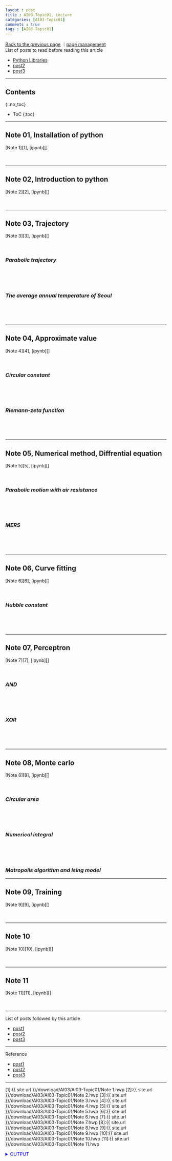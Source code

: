```yaml
---
layout : post
title : AI03-Topic01, Lecture
categories: [AI03-Topic01]
comments : true
tags : [AI03-Topic01]
---
```

[Back to the previous page](https://userdyk-github.github.io/ai03/AI03-Fundamental-of-deep-learning.html) ｜<a href="https://github.com/userdyk-github/userdyk-github.github.io/blob/master/_posts/AI03/Topic01/2019-08-13-AI03-Topic01-Lecture.md" target="_blank">page management</a><br>
List of posts to read before reading this article
- <a href='https://userdyk-github.github.io/pl03/PL03-Libraries.html' target="_blank">Python Libraries</a>
- <a href='https://userdyk-github.github.io/'>post2</a>
- <a href='https://userdyk-github.github.io/'>post3</a>

---

## Contents
{:.no_toc}

* ToC
{:toc}

<hr class="division1">

## **Note 01, Installation of python**
[Note 1][1], [ipynb][]
<br><br><br>
<hr class="division2">

## **Note 02, Introduction to python**
[Note 2][2], [ipynb][]
<br><br><br>
<hr class="division2">

## **Note 03, Trajectory**
[Note 3][3], [ipynb][]
<br><br><br>
### ***Parabolic trajectory***
<br><br><br>

### ***The average annual temperature of Seoul***
<br><br><br>
<hr class="division2">

## **Note 04, Approximate value**
[Note 4][4], [ipynb][]
<br><br><br>

### ***Circular constant***
<br><br><br>

### ***Riemann-zeta function***
<br><br><br>

<hr class="division2">

## **Note 05, Numerical method, Diffrential equation**
[Note 5][5], [ipynb][]
<br><br><br>

### ***Parabolic motion with air resistance***
<br><br><br>

### ***MERS***
<br><br><br>

<hr class="division2">

## **Note 06, Curve fitting**
[Note 6][6], [ipynb][]
<br><br><br>

### ***Hubble constant***
<br><br><br>

<hr class="division2">

## **Note 07, Perceptron**
[Note 7][7], [ipynb][]
<br><br><br>

### ***AND***
<br><br><br>

### ***XOR***
<br><br><br>
<hr class="division2">

## **Note 08, Monte carlo**
[Note 8][8], [ipynb][]
<br><br><br>

### ***Circular area***
<br><br><br>

### ***Numerical integral***
<br><br><br>

### ***Matropolis algorithm and Ising model***
<hr class="division2">

## **Note 09, Training**
[Note 9][9], [ipynb][]
<br><br><br>
<hr class="division2">

## **Note 10**
[Note 10][10], [ipynb][]
<br><br><br>
<hr class="division2">

## **Note 11**
[Note 11][11], [ipynb][]
<br><br><br>

<hr class="division1">

List of posts followed by this article
- [post1](https://userdyk-github.github.io/)
- <a href='https://userdyk-github.github.io/'>post2</a>
- <a href='https://userdyk-github.github.io/'>post3</a>

---

Reference
- [post1](https://userdyk-github.github.io/)
- <a href='https://userdyk-github.github.io/'>post2</a>
- <a href='https://userdyk-github.github.io/'>post3</a>

---

[1]:{{ site.url }}/download/AI03/AI03-Topic01/Note 1.hwp
[2]:{{ site.url }}/download/AI03/AI03-Topic01/Note 2.hwp
[3]:{{ site.url }}/download/AI03/AI03-Topic01/Note 3.hwp
[4]:{{ site.url }}/download/AI03/AI03-Topic01/Note 4.hwp
[5]:{{ site.url }}/download/AI03/AI03-Topic01/Note 5.hwp
[6]:{{ site.url }}/download/AI03/AI03-Topic01/Note 6.hwp
[7]:{{ site.url }}/download/AI03/AI03-Topic01/Note 7.hwp
[8]:{{ site.url }}/download/AI03/AI03-Topic01/Note 8.hwp
[9]:{{ site.url }}/download/AI03/AI03-Topic01/Note 9.hwp
[10]:{{ site.url }}/download/AI03/AI03-Topic01/Note 10.hwp
[11]:{{ site.url }}/download/AI03/AI03-Topic01/Note 11.hwp

<details markdown="1">
<summary class='jb-small' style="color:blue">OUTPUT</summary>
<hr class='division3'>
    <details markdown="1">
    <summary class='jb-small' style="color:red">OUTPUT</summary>
    <hr class='division3_1'>
    <hr class='division3_1'>
    </details>
<hr class='division3'>
</details>


